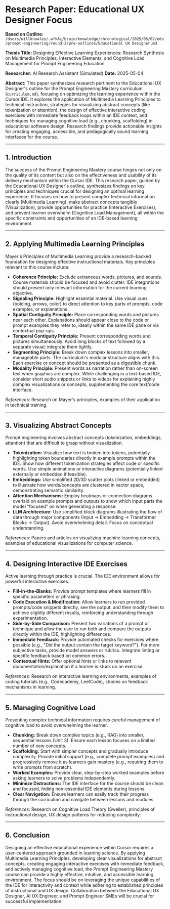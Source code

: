 # Research Paper: Educational UX Designer Focus

**Based on Outline:** `/Users/willknowles/.wfkAi/brain/knowledge/chronological/2025/05/02/edu/prompt-engineering/round-2/pre-outlines/Educational UX Designer.md`

**Thesis Title:** Designing Effective Learning Experiences: Research Synthesis on Multimedia Principles, Interactive Elements, and Cognitive Load Management for Prompt Engineering Education

**Researcher:** AI Research Assistant (Simulated)
**Date:** 2025-05-04

**Abstract:** This paper synthesizes research pertinent to the Educational UX Designer's outline for the Prompt Engineering Mastery curriculum (`curriculum.md`), focusing on optimizing the learning experience within the Cursor IDE. It explores the application of Multimedia Learning Principles to technical instruction, strategies for visualizing abstract concepts (like tokenization or attention), the design of effective interactive coding exercises with immediate feedback loops within an IDE context, and techniques for managing cognitive load (e.g., chunking, scaffolding) in educational software design. Research findings provide actionable insights for creating engaging, accessible, and pedagogically sound learning interfaces for the course.

---

## 1. Introduction

The success of the Prompt Engineering Mastery course hinges not only on the quality of its content but also on the effectiveness and usability of its delivery mechanism within the Cursor IDE. This research paper, guided by the Educational UX Designer's outline, synthesizes findings on key principles and techniques crucial for designing an optimal learning experience. It focuses on how to present complex technical information clearly (Multimedia Learning), make abstract concepts tangible (Visualization), provide opportunities for practice (Interactive Exercises), and prevent learner overwhelm (Cognitive Load Management), all within the specific constraints and opportunities of an IDE-based learning environment.

---

## 2. Applying Multimedia Learning Principles

Mayer's Principles of Multimedia Learning provide a research-backed foundation for designing effective instructional materials. Key principles relevant to this course include:

*   **Coherence Principle:** Exclude extraneous words, pictures, and sounds. Course materials should be focused and avoid clutter. IDE integrations should present only relevant information for the current learning objective.
*   **Signaling Principle:** Highlight essential material. Use visual cues (bolding, arrows, color) to direct attention to key parts of prompts, code examples, or explanations.
*   **Spatial Contiguity Principle:** Place corresponding words and pictures near each other. Explanations should appear close to the code or prompt examples they refer to, ideally within the same IDE pane or via contextual pop-ups.
*   **Temporal Contiguity Principle:** Present corresponding words and pictures simultaneously. Avoid long blocks of text followed by a separate visual; integrate them tightly.
*   **Segmenting Principle:** Break down complex lessons into smaller, manageable parts. The curriculum's modular structure aligns with this. Each exercise or concept should be presented as a digestible chunk.
*   **Modality Principle:** Present words as narration rather than on-screen text when graphics are complex. While challenging in a text-based IDE, consider short audio snippets or links to videos for explaining highly complex visualizations or concepts, supplementing the core text/code interface.

*References:* Research on Mayer's principles, examples of their application in technical training.

---

## 3. Visualizing Abstract Concepts

Prompt engineering involves abstract concepts (tokenization, embeddings, attention) that are difficult to grasp without visualization.

*   **Tokenization:** Visualize how text is broken into tokens, potentially highlighting token boundaries directly in example prompts within the IDE. Show how different tokenization strategies affect code or specific words. Use simple animations or interactive diagrams (potentially linked externally or embedded if feasible).
*   **Embeddings:** Use simplified 2D/3D scatter plots (linked or embedded) to illustrate how words/concepts are clustered in vector space, demonstrating semantic similarity.
*   **Attention Mechanisms:** Employ heatmaps or connection diagrams overlaid on example prompts and outputs to show which input parts the model "focused" on when generating a response.
*   **LLM Architecture:** Use simplified block diagrams illustrating the flow of data through major components (Input -> Embedding -> Transformer Blocks -> Output). Avoid overwhelming detail. Focus on conceptual understanding.

*References:* Papers and articles on visualizing machine learning concepts, examples of educational visualizations for computer science.

---

## 4. Designing Interactive IDE Exercises

Active learning through practice is crucial. The IDE environment allows for powerful interactive exercises.

*   **Fill-in-the-Blanks:** Provide prompt templates where learners fill in specific parameters or phrasing.
*   **Code Execution & Modification:** Allow learners to run provided prompts/code snippets directly, see the output, and then modify them to achieve slightly different results, reinforcing understanding through experimentation.
*   **Side-by-Side Comparison:** Present two variations of a prompt or technique and allow the user to run both and compare the outputs directly within the IDE, highlighting differences.
*   **Immediate Feedback:** Provide automated checks for exercises where possible (e.g., "Did the output contain the target keyword?"). For more subjective tasks, provide model answers or rubrics. Integrate linting or specific feedback based on common errors.
*   **Contextual Hints:** Offer optional hints or links to relevant documentation/explanation if a learner is stuck on an exercise.

*References:* Research on interactive learning environments, examples of coding tutorials (e.g., Codecademy, LeetCode), studies on feedback mechanisms in learning.

---

## 5. Managing Cognitive Load

Presenting complex technical information requires careful management of cognitive load to avoid overwhelming the learner.

*   **Chunking:** Break down complex topics (e.g., RAG) into smaller, sequential lessons (Unit 3). Ensure each lesson focuses on a limited number of new concepts.
*   **Scaffolding:** Start with simpler concepts and gradually introduce complexity. Provide initial support (e.g., complete prompt examples) and progressively remove it as learners gain mastery (e.g., requiring them to write prompts from scratch).
*   **Worked Examples:** Provide clear, step-by-step worked examples before asking learners to solve problems independently.
*   **Minimize Distractions:** The IDE interface for the course should be clean and focused, hiding non-essential IDE elements during lessons.
*   **Clear Navigation:** Ensure learners can easily track their progress through the curriculum and navigate between lessons and modules.

*References:* Research on Cognitive Load Theory (Sweller), principles of instructional design, UX design patterns for reducing complexity.

---

## 6. Conclusion

Designing an effective educational experience within Cursor requires a user-centered approach grounded in learning science. By applying Multimedia Learning Principles, developing clear visualizations for abstract concepts, creating engaging interactive exercises with immediate feedback, and actively managing cognitive load, the Prompt Engineering Mastery course can provide a highly effective, intuitive, and accessible learning environment. The focus should be on leveraging the unique capabilities of the IDE for interactivity and context while adhering to established principles of instructional and UX design. Collaboration between the Educational UX Designer, AI UX Engineer, and Prompt Engineer SMEs will be crucial for successful implementation. 